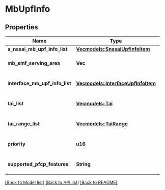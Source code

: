 # MbUpfInfo

## Properties
Name | Type | Description | Notes
------------ | ------------- | ------------- | -------------
**s_nssai_mb_upf_info_list** | [**Vec<models::SnssaiUpfInfoItem>**](SnssaiUpfInfoItem.md) |  | 
**mb_smf_serving_area** | **Vec<String>** |  | [optional] [default to None]
**interface_mb_upf_info_list** | [**Vec<models::InterfaceUpfInfoItem>**](InterfaceUpfInfoItem.md) |  | [optional] [default to None]
**tai_list** | [**Vec<models::Tai>**](Tai.md) |  | [optional] [default to None]
**tai_range_list** | [**Vec<models::TaiRange>**](TaiRange.md) |  | [optional] [default to None]
**priority** | **u16** |  | [optional] [default to None]
**supported_pfcp_features** | **String** |  | [optional] [default to None]

[[Back to Model list]](../README.md#documentation-for-models) [[Back to API list]](../README.md#documentation-for-api-endpoints) [[Back to README]](../README.md)


